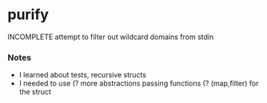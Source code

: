# purify
INCOMPLETE attempt to filter out wildcard domains from stdin

### Notes
- I learned about tests, recursive structs
- I needed to use (? more abstractions passing functions (? (map,filter) for the struct
